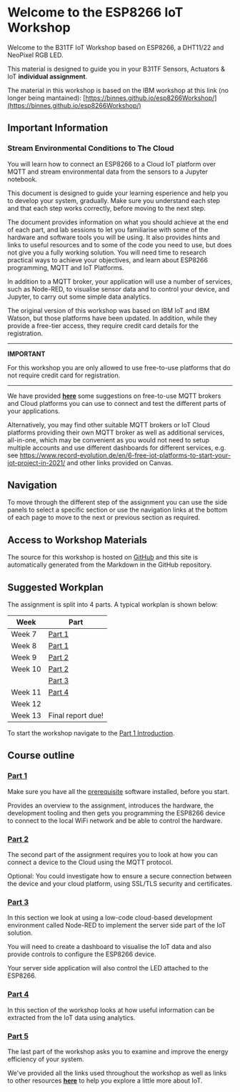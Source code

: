 # Welcome to the ESP8266 IoT Workshop

Welcome to the B31TF IoT Workshop based on ESP8266, a DHT11/22 and NeoPixel RGB LED.

This material is designed to guide you in your B31TF Sensors, Actuators &amp; IoT **individual assignment**.

The material in this workshop is based on the IBM workshop at this link (no longer being mantained): [https://binnes.github.io/esp8266Workshop/](https://binnes.github.io/esp8266Workshop/)

## Important Information

### Stream Environmental Conditions to The Cloud

You will learn how to connect an ESP8266 to a Cloud IoT platform over MQTT and stream environmental data from the sensors to a Jupyter notebook.

This document is designed to guide your learning esperience and help you to develop your system, gradually.
Make sure you understand each step and that each step works correctly, before moving to the next step.

The document provides information on what you should achieve at the end of each part, and lab sessions to let you familiarise with some of the hardware and software tools you will be using.
It also provides hints and links to useful resources and to some of the code you need to use, but does not give you a fully working solution. 
You will need time to research practical ways to achieve your objectives, and learn about ESP8266 programming, MQTT and IoT Platforms.

In addition to a MQTT broker, your application will use a number of services, such as Node-RED, to visualise sensor data and to control your device, and Jupyter, to carry out some simple data analytics.

The original version of this workshop was based on IBM IoT and IBM Watson, but those platforms have been updated. In addition, while they provide a free-tier access, they require 
credit card details for the registration.

---
**IMPORTANT**

For this workshop you are only allowed to use free-to-use platforms that do not require credit card for registration.

---

We have provided [**here**](RESOURCES.md) some suggestions on free-to-use MQTT brokers and Cloud platforms you can use to connect and test the different parts of your applications.

Alternatively, you may find other suitable MQTT brokers or IoT Cloud platforms providing their own MQTT broker as well as additional services, all-in-one, which may be convenient as you would not need to setup multiple accounts and use different dashboards for different services, e.g. see https://www.record-evolution.de/en/6-free-iot-platforms-to-start-your-iot-project-in-2021/ and other links provided on Canvas. 

## Navigation

To move through the different step of the assignment you can use the side panels to select a specific section or use the navigation links at the bottom of each page to move to the next or previous section as required.

## Access to Workshop Materials

The source for this workshop is hosted on [GitHub](https://github.com/care-group/ESP866-IoT-Workshop) and this site is automatically generated from the Markdown in the GitHub repository.

## Suggested Workplan

The assignment is split into 4 parts.  A typical workplan is shown below:

| Week       |  Part                            |
|------------|----------------------------------|
| Week 7     |  [Part 1](docs/part1/README.md)  |            
| Week 8     |  [Part 1](docs/part1/README.md)  |
| Week 9     |  [Part 2](docs/part3/README.md)  |
| Week 10    |  [Part 2](docs/part2/README.md)  |
|            |  [Part 3](docs/part3/README.md)  |
| Week 11    |  [Part 4](docs/part4/README.md)  |
| Week 12    |                                  |
| Week 13    |  Final report due!               |

To start the workshop navigate to the [ Part 1 Introduction](docs/part1/README.md).

## Course outline

### [Part 1](docs/part1/README.md)

Make sure you have all the [prerequisite](docs/part1/PREREQ.md) software installed, before you start.

Provides an overview to the assignment, introduces the hardware, the development tooling and then gets you programming the ESP8266 device to connect to the local WiFi network and be able to control the hardware.

### [Part 2](docs/part2/README.md)

The second part of the assignment requires you to look at how you can connect a device to the Cloud using the MQTT protocol.

Optional: You could investigate how to ensure a secure connection between the device and your cloud platform, using SSL/TLS security and certificates.

### [Part 3](docs/part3/README.md)

In this section we look at using a low-code cloud-based development environment called Node-RED to implement the server side part of the IoT solution.  

You will need to create a dashboard to visualise the IoT data and also provide controls to configure the ESP8266 device.

Your server side application will also control the LED attached to the ESP8266.

### [Part 4](docs/part4/README.md)

In this section of the workshop looks at how useful information can be extracted from the IoT data using analytics.  

### [Part 5](docs/part5/README.md)

The last part of the workshop asks you to examine and improve the energy efficiency of your system.

We've provided all the links used throughout the workshop as well as links to other resources [**here**](docs/RESOURCES.md) to help you explore a little more about IoT.
